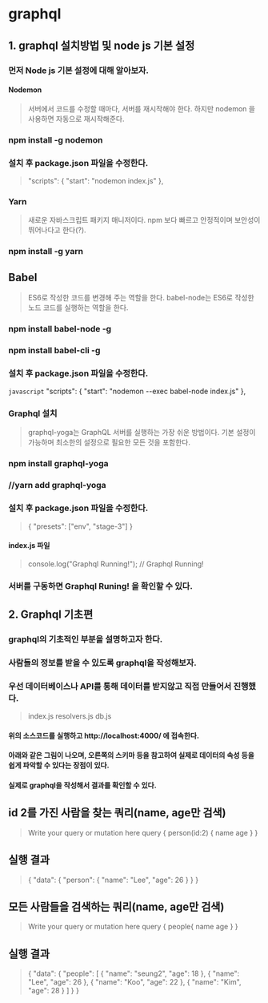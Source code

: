 # graphql

## 1. graphql 설치방법 및 node js 기본 설정

### 먼저 Node js 기본 설정에 대해 알아보자.

#### Nodemon

> 서버에서 코드를 수정할 때마다, 서버를 재시작해야 한다.
> 하지만 nodemon 을 사용하면 자동으로 재시작해준다.

### npm install -g nodemon




### 설치 후 package.json 파일을 수정한다.

> "scripts": {
    "start": "nodemon index.js"
  },


### Yarn
> 새로운 자바스크립트 패키지 매니저이다. 
> npm 보다 빠르고 안정적이며 보안성이 뛰어나다고 한다(?).

### npm install -g yarn

## Babel
> ES6로 작성한 코드를 변경해 주는 역할을 한다. 
> babel-node는 ES6로 작성한 노드 코드를 실행하는 역할을 한다. 

### npm install babel-node -g
### npm install babel-cli -g

### 설치 후 package.json 파일을 수정한다.

```javascript```
 "scripts": {
    "start": "nodemon --exec babel-node index.js"
  },



### Graphql 설치

> graphql-yoga는 GraphQL 서버를 실행하는 가장 쉬운 방법이다.
> 기본 설정이 가능하며 최소한의 설정으로 필요한 모든 것을 포함한다.

### npm install graphql-yoga
### //yarn add graphql-yoga

### 설치 후 package.json 파일을 수정한다.

> {
  "presets": ["env", "stage-3"]
}

#### index.js 파일
> console.log("Graphql Running!");
> // Graphql Running!

### 서버를 구동하면 Graphql Runing! 을 확인할 수 있다.



## 2. Graphql 기초편

### graphql의 기초적인 부분을 설명하고자 한다.
### 사람들의 정보를 받을 수 있도록 graphql을 작성해보자.
### 우선 데이터베이스나 API를 통해 데이터를 받지않고 직접 만들어서 진행했다.

> index.js
> resolvers.js
> db.js

#### 위의 소스코드를 실행하고 http://localhost:4000/ 에 접속한다.
#### 아래와 같은 그림이 나오며, 오른쪽의 스키마 등을 참고하여 실제로 데이터의 속성 등을 쉽게 파악할 수 있다는 장점이 있다.
#### 실제로 graphql을 작성해서 결과를 확인할 수 있다.


## id 2를 가진 사람을 찾는 쿼리(name, age만 검색)

> Write your query or mutation here
query {
  person(id:2) {
    name
    age
  }
}


## 실행 결과

> {
  "data": {
    "person": {
      "name": "Lee",
      "age": 26
    }
  }
}


## 모든 사람들을 검색하는 쿼리(name, age만 검색)

> Write your query or mutation here
query {
  people{
    name
    age
  }
}


## 실행 결과

> {
  "data": {
    "people": [
      {
        "name": "seung2",
        "age": 18
      },
      {
        "name": "Lee",
        "age": 26
      },
      {
        "name": "Koo",
        "age": 22
      },
      {
        "name": "Kim",
        "age": 28
      }
    ]
  }
}
